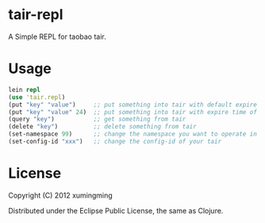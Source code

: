 # tair-repl

A Simple REPL for taobao tair.

# Usage

``` clojure
lein repl
(use 'tair.repl)
(put "key" "value")     ;; put something into tair with default expire time(24hr)
(put "key" "value" 24)  ;; put something into tair with expire time of 24 seconds
(query "key")           ;; get something from tair
(delete "key")          ;; delete something from tair
(set-namespace 99)      ;; change the namespace you want to operate in
(set-config-id "xxx")   ;; change the config-id of your tair
```


# License

Copyright (C) 2012 xumingming

Distributed under the Eclipse Public License, the same as Clojure.
